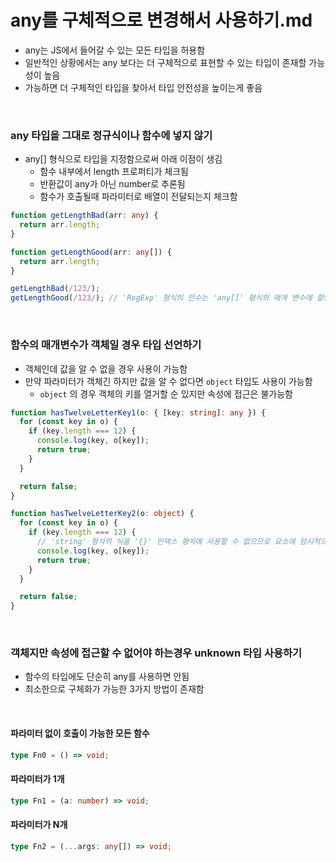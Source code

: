 # any를 구체적으로 변경해서 사용하기.md

- any는 JS에서 들어갈 수 있는 모든 타입을 허용함
- 일반적인 상황에서는 any 보다는 더 구체적으로 표현할 수 있는 타입이 존재할 가능성이 높음
- 가능하면 더 구체적인 타입을 찾아서 타입 안전성을 높이는게 좋음

<br/>

### any 타입을 그대로 정규식이나 함수에 넣지 않기

- any[] 형식으로 타입을 지정함으로써 아래 이점이 생김
  - 함수 내부에서 length 프로퍼티가 체크됨
  - 반환값이 any가 아닌 number로 추론됨
  - 함수가 호출될때 파라미터로 배열이 전달되는지 체크함

```ts
function getLengthBad(arr: any) {
  return arr.length;
}

function getLengthGood(arr: any[]) {
  return arr.length;
}

getLengthBad(/123/);
getLengthGood(/123/); // 'RegExp' 형식의 인수는 'any[]' 형식의 매개 변수에 할당될 수 없습니다.
```

<br/>

### 함수의 매개변수가 객체일 경우 타입 선언하기

- 객체인데 값을 알 수 없을 경우 사용이 가능함
- 만약 파라미터가 객체긴 하지만 값을 알 수 없다면 `object` 타입도 사용이 가능함
  - `object` 의 경우 객체의 키를 열거할 순 있지만 속성에 접근은 불가능함

```ts
function hasTwelveLetterKey1(o: { [key: string]: any }) {
  for (const key in o) {
    if (key.length === 12) {
      console.log(key, o[key]);
      return true;
    }
  }

  return false;
}

function hasTwelveLetterKey2(o: object) {
  for (const key in o) {
    if (key.length === 12) {
      // 'string' 형식의 식을 '{}' 인덱스 형식에 사용할 수 없으므로 요소에 암시적으로 'any' 형식이 있습니다.
      console.log(key, o[key]);
      return true;
    }
  }

  return false;
}
```

<br/>

### 객체지만 속성에 접근할 수 없어야 하는경우 unknown 타입 사용하기

- 함수의 타입에도 단순히 any를 사용하면 안됨
- 최소한으로 구체화가 가능한 3가지 방법이 존재함

<br/>

#### 파라미터 없이 호출이 가능한 모든 함수

```ts
type Fn0 = () => void;
```

#### 파라미터가 1개

```ts
type Fn1 = (a: number) => void;
```

#### 파라미터가 N개

```ts
type Fn2 = (...args: any[]) => void;
```
